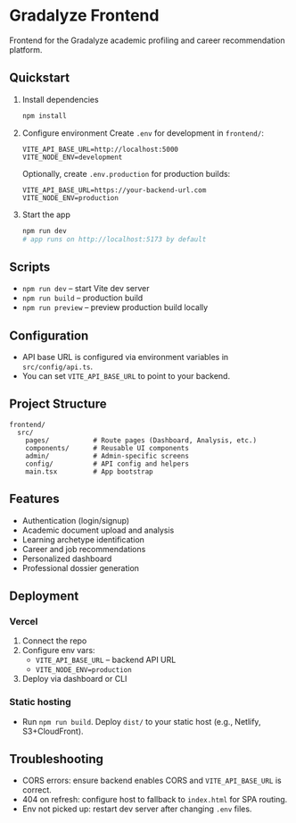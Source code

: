 # Gradalyze Frontend

Frontend for the Gradalyze academic profiling and career recommendation platform.

## Quickstart

1. Install dependencies
   ```bash
   npm install
   ```

2. Configure environment
   Create `.env` for development in `frontend/`:
   ```env
   VITE_API_BASE_URL=http://localhost:5000
   VITE_NODE_ENV=development
   ```
   Optionally, create `.env.production` for production builds:
   ```env
   VITE_API_BASE_URL=https://your-backend-url.com
   VITE_NODE_ENV=production
   ```

3. Start the app
   ```bash
   npm run dev
   # app runs on http://localhost:5173 by default
   ```

## Scripts

- `npm run dev` – start Vite dev server
- `npm run build` – production build
- `npm run preview` – preview production build locally

## Configuration

- API base URL is configured via environment variables in `src/config/api.ts`.
- You can set `VITE_API_BASE_URL` to point to your backend.

## Project Structure

```
frontend/
  src/
    pages/           # Route pages (Dashboard, Analysis, etc.)
    components/      # Reusable UI components
    admin/           # Admin-specific screens
    config/          # API config and helpers
    main.tsx         # App bootstrap
```

## Features

- Authentication (login/signup)
- Academic document upload and analysis
- Learning archetype identification
- Career and job recommendations
- Personalized dashboard
- Professional dossier generation

## Deployment

### Vercel
1. Connect the repo
2. Configure env vars:
   - `VITE_API_BASE_URL` – backend API URL
   - `VITE_NODE_ENV=production`
3. Deploy via dashboard or CLI

### Static hosting
- Run `npm run build`. Deploy `dist/` to your static host (e.g., Netlify, S3+CloudFront).

## Troubleshooting

- CORS errors: ensure backend enables CORS and `VITE_API_BASE_URL` is correct.
- 404 on refresh: configure host to fallback to `index.html` for SPA routing.
- Env not picked up: restart dev server after changing `.env` files.